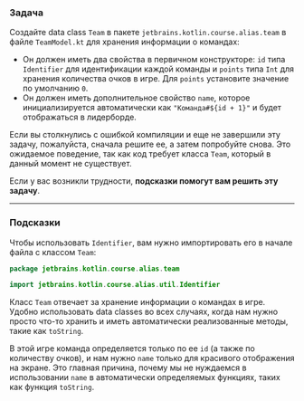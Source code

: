 ### Задача

Создайте data class `Team` в пакете `jetbrains.kotlin.course.alias.team` в файле `TeamModel.kt` для хранения информации о командах:
- Он должен иметь два свойства в первичном конструкторе: `id` типа `Identifier` для идентификации каждой команды и `points` типа `Int` для хранения количества очков в игре. Для `points` установите значение по умолчанию `0`.
- Он должен иметь дополнительное свойство `name`, которое инициализируется автоматически как `"Команда#${id + 1}"` и будет отображаться в лидерборде.

<div class="hint" title="Нажмите на меня, если вы нажали Проверить и столкнулись с ошибкой компиляции">

  Если вы столкнулись с ошибкой компиляции и еще не завершили эту задачу, пожалуйста, сначала решите ее, а затем попробуйте снова.
  Это ожидаемое поведение, так как код требует класса `Team`, который в данный момент не существует.
</div>

Если у вас возникли трудности, **подсказки помогут вам решить эту задачу**.

----

### Подсказки

<div class="hint" title="Нажмите на меня, чтобы узнать об импорте Identifier">

Чтобы использовать `Identifier`, вам нужно импортировать его в начале файла с классом `Team`:

  ```kotlin
  package jetbrains.kotlin.course.alias.team

  import jetbrains.kotlin.course.alias.util.Identifier
  ```
</div>

<div class="hint" title="Нажмите на меня, чтобы узнать, почему мы используем data class">

Класс `Team` отвечает за хранение информации о командах в игре.
Удобно использовать data classes во всех случаях, когда нам нужно просто что-то хранить и иметь автоматически реализованные методы, такие как `toString`.
</div>

<div class="hint" title="Нажмите на меня, чтобы узнать, почему мы используем `name` вне конструктора">

В этой игре команда определяется только по ее `id` (а также по количеству очков),
и нам нужно `name` только для красивого отображения на экране.
Это главная причина, почему мы не нуждаемся в использовании `name` в автоматически определяемых функциях, таких как функция `toString`.
</div>